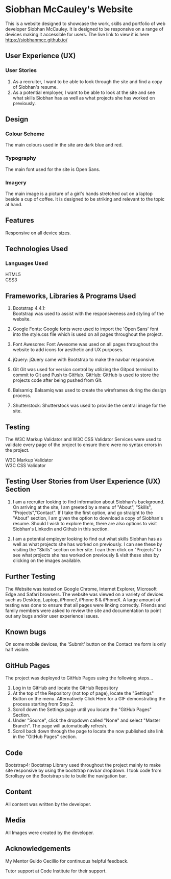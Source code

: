 # Siobhan McCauley's Website

This is a website designed to showcase the work, skills and portfolio of web developer Siobhan McCauley. It is designed to be responsive on a range of devices making it accessible for users.
The live link to view it is here https://siobhanmcc.github.io/

##  User Experience (UX)  
### User Stories

1. As a recruiter, I want to be able to look through the site and find a copy of Siobhan's resume. 
2. As a potential employer, I want to be able to look at the site and see what skills Siobhan has as well as what projects she has worked on previously. 

## Design  
### Colour Scheme

The main colours used in the site are dark blue and red.

### Typography  
The main font used for the site is Open Sans.

### Imagery  
The main image is a picture of a girl's hands stretched out on a laptop beside a cup of coffee. It is designed to be striking and relevant to the topic at hand. 

## Features  
Responsive on all device sizes. 

## Technologies Used  
### Languages Used  
HTML5  
CSS3

## Frameworks, Libraries & Programs Used  
1. Bootstrap 4.4.1:  
Bootstrap was used to assist with the responsiveness and styling of the website.

2. Google Fonts:
   Google fonts were used to import the 'Open Sans' font into the style.css file which is used on all pages throughout the project.

3. Font Awesome:
Font Awesome was used on all pages throughout the website to add icons for aesthetic and UX purposes.

4. jQuery:
jQuery came with Bootstrap to make the navbar responsive. 

5. Git
Git was used for version control by utilizing the Gitpod terminal to commit to Git and Push to GitHub.
GitHub:
GitHub is used to store the projects code after being pushed from Git.

6. Balsamiq:
Balsamiq was used to create the wireframes during the design process.

7. Shutterstock: Shutterstock was used to provide the central image for the site. 

## Testing  
The W3C Markup Validator and W3C CSS Validator Services were used to validate every page of the project to ensure there were no syntax errors in the project.

W3C Markup Validator  
W3C CSS Validator

## Testing User Stories from User Experience (UX) Section  

1. I am a recruiter looking to find information about Siobhan's background. On arriving at the site, I am greeted by a menu of "About", "Skills", "Projects","Contact". If I take the first option, and go straight to the "About" section, I am given the option to download a copy of Siobhan's resume. Should I wish to explore them, there are also options to visit Siobhan's Linkedin and Github in this section. 

2. I am a potential employer looking to find out what skills Siobhan has as well as what projects she has worked on previously. I can see these by visiting the "Skills" section on her site. I can then click on "Projects" to see what projects she has worked on previously & visit these sites by clicking on the images available.

## Further Testing
The Website was tested on Google Chrome, Internet Explorer, Microsoft Edge and Safari browsers.
The website was viewed on a variety of devices such as Desktop, Laptop, iPhone7, iPhone 8 & iPhoneX.
A large amount of testing was done to ensure that all pages were linking correctly.
Friends and family members were asked to review the site and documentation to point out any bugs and/or user experience issues.

## Known bugs

On some mobile devices, the 'Submit' button on the Contact me form is only half visible. 

## GitHub Pages  
The project was deployed to GitHub Pages using the following steps...

1. Log in to GitHub and locate the GitHub Repository
2. At the top of the Repository (not top of page), locate the "Settings" Button on the menu.
   Alternatively Click Here for a GIF demonstrating the process starting from Step 2.
3. Scroll down the Settings page until you locate the "GitHub Pages" Section.
4. Under "Source", click the dropdown called "None" and select "Master Branch".
   The page will automatically refresh.
5. Scroll back down through the page to locate the now published site link in the "GitHub Pages" section.

## Code
Bootstrap4: Bootstrap Library used throughout the project mainly to make site responsive by using the bootstrap navbar dropdown.
I took code from Scrollspy on the Bootstrap site to build the navigation bar.  

## Content
All content was written by the developer.

## Media
All Images were created by the developer.  

## Acknowledgements
My Mentor Guido Cecillio for continuous helpful feedback.

Tutor support at Code Institute for their support.





